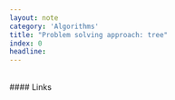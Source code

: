 ```yaml
---
layout: note
category: 'Algorithms'
title: "Problem solving approach: tree"
index: 0
headline: 
---
```



<br>
#### Links
